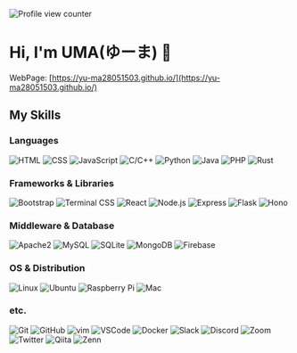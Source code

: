 
![Profile view counter](https://komarev.com/ghpvc/?username=yu-ma28051503&color=86cecb&style=plastic)
# Hi, I'm UMA(ゆーま) 👋

WebPage: [https://yu-ma28051503.github.io/](https://yu-ma28051503.github.io/)

## My Skills

<!--
    ![](https://img.shields.io/badge/${subject}-${status}-${color}.svg)
    subject : バッジの左側に入る文言
    status : バッジの右側に入る文言
    color : 色
-->

### Languages
<!-- 言語系 -->
![HTML](https://img.shields.io/badge/HTML-E34F26.svg?logo=html&style=plastic)
![CSS](https://img.shields.io/badge/CSS-1572B6.svg?logo=css&style=plastic)
![JavaScript](https://img.shields.io/badge/JavaScript-F7DF1E.svg?logo=javascript&style=plastic)
![C/C++](https://img.shields.io/badge/C/C++-00599C.svg?logo=c&style=plastic)
![Python](https://img.shields.io/badge/Python-3776AB.svg?logo=python&style=plastic)
![Java](https://img.shields.io/badge/Java-007396.svg?logo=java&style=plastic)
![PHP](https://img.shields.io/badge/PHP-777BB4.svg?logo=php&style=plastic)
![Rust](https://img.shields.io/badge/Rust-000000.svg?logo=rust&style=plastic)

### Frameworks & Libraries
<!-- フレームワーク・ライブラリ系 -->
![Bootstrap](https://img.shields.io/badge/Bootstrap-7952B3.svg?logo=bootstrap&style=plastic)
![Terminal CSS](https://img.shields.io/badge/Terminal_CSS-000000.svg?logo=css&style=plastic)
![React](https://img.shields.io/badge/React_Native-61DAFB.svg?logo=react&style=plastic)
![Node.js](https://img.shields.io/badge/Node.js-339933.svg?logo=node.js&style=plastic)
![Express](https://img.shields.io/badge/Express-000000.svg?logo=express&style=plastic)
![Flask](https://img.shields.io/badge/Flask-000000.svg?logo=flask&style=plastic)
![Hono](https://img.shields.io/badge/Hono-000000.svg?logo=hono&style=plastic)

### Middleware & Database
<!-- ミドルウェア・データベース系 -->
![Apache2](https://img.shields.io/badge/Apache2-000000.svg?logo=apache&style=plastic)
![MySQL](https://img.shields.io/badge/MySQL-4479A1.svg?logo=mysql&style=plastic)
![SQLite](https://img.shields.io/badge/SQLite-003B57.svg?logo=sqlite&style=plastic)
![MongoDB](https://img.shields.io/badge/MongoDB-47A248.svg?logo=mongodb&style=plastic)
![Firebase](https://img.shields.io/badge/Firebase-FFCA28.svg?logo=firebase&style=plastic)

### OS & Distribution
<!-- OSなど -->
![Linux](https://img.shields.io/badge/-Linux-6C6694.svg?logo=linux&style=flat)
![Ubuntu](https://img.shields.io/badge/-Ubuntu-6F52B5.svg?logo=ubuntu&style=flat)
![Raspberry Pi](https://img.shields.io/badge/-Raspberry%20Pi-C51A4A.svg?logo=raspberry-pi&style=flat)
![Mac](https://img.shields.io/badge/-Mac-000000.svg?logo=apple&style=flat)

### etc.
<!-- ツールなど -->
![Git](https://img.shields.io/badge/-Git-F05032.svg?logo=git&style=flat)
![GitHub](https://img.shields.io/badge/-GitHub-181717.svg?logo=github&style=flat)
![vim](https://img.shields.io/badge/-vim-019733.svg?logo=vim&style=flat)
![VSCode](https://img.shields.io/badge/-VSCode-007ACC.svg?logo=visual-studio-code&style=flat)
![Docker](https://img.shields.io/badge/-Docker-2496ED.svg?logo=docker&style=flat)
![Slack](https://img.shields.io/badge/-Slack-4A154B.svg?logo=slack&style=flat)
![Discord](https://img.shields.io/badge/-Discord-5865F2.svg?logo=discord&style=flat)
![Zoom](https://img.shields.io/badge/-Zoom-2D8CFF.svg?logo=zoom&style=flat)
![Twitter](https://img.shields.io/badge/-Twitter-1DA1F2.svg?logo=twitter&style=flat)
![Qiita](https://img.shields.io/badge/-Qiita-55C500.svg?logo=qiita&style=flat)
![Zenn](https://img.shields.io/badge/-Zenn-3EA8FF.svg?logo=zenn&style=flat)
